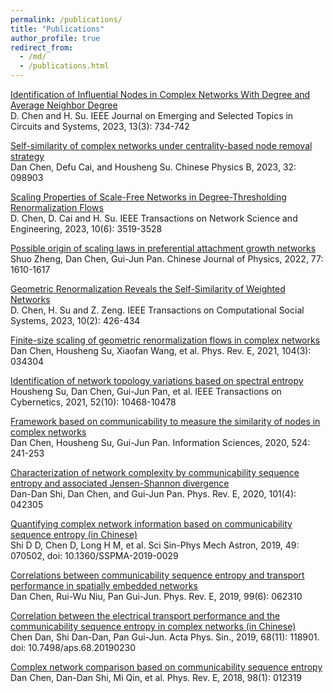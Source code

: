 ```yaml
---
permalink: /publications/
title: "Publications"
author_profile: true
redirect_from: 
  - /md/
  - /publications.html
---
```


[Identification of Influential Nodes in Complex Networks With Degree and Average Neighbor Degree](https://ieeexplore.ieee.org/abstract/document/10145778)<br>
D. Chen and H. Su. IEEE Journal on Emerging and Selected Topics in Circuits and Systems, 2023, 13(3): 734-742

[Self-similarity of complex networks under centrality-based node removal strategy](https://iopscience.iop.org/article/10.1088/1674-1056/acd3e2/meta)<br>
Dan Chen, Defu Cai, and Housheng Su. Chinese Physics B, 2023, 32: 098903

[Scaling Properties of Scale-Free Networks in Degree-Thresholding Renormalization Flows](https://ieeexplore.ieee.org/abstract/document/10100895)<br>
D. Chen, D. Cai and H. Su. IEEE Transactions on Network Science and Engineering, 2023, 10(6): 3519-3528

[Possible origin of scaling laws in preferential attachment growth networks](https://www.sciencedirect.com/science/article/abs/pii/S0577907321002616)<br>
Shuo Zheng, Dan Chen, Gui-Jun Pan. Chinese Journal of Physics, 2022, 77: 1610-1617

[Geometric Renormalization Reveals the Self-Similarity of Weighted Networks](https://ieeexplore.ieee.org/abstract/document/9761989)<br>
D. Chen, H. Su and Z. Zeng. IEEE Transactions on Computational Social Systems, 2023, 10(2): 426-434

[Finite-size scaling of geometric renormalization flows in complex networks](https://journals.aps.org/pre/abstract/10.1103/PhysRevE.104.034304)<br>
Dan Chen, Housheng Su, Xiaofan Wang, et al. Phys. Rev. E, 2021, 104(3): 034304

[Identification of network topology variations based on spectral entropy](https://ieeexplore.ieee.org/abstract/document/9409704)<br>
Housheng Su, Dan Chen, Gui-Jun Pan, et al. IEEE Transactions on Cybernetics, 2021, 52(10): 10468-10478

[Framework based on communicability to measure the similarity of nodes in complex networks](https://www.sciencedirect.com/science/article/abs/pii/S0020025520302279)<br>
Dan Chen, Housheng Su, Gui-Jun Pan. Information Sciences, 2020, 524: 241-253

[Characterization of network complexity by communicability sequence entropy and associated Jensen-Shannon divergence](https://journals.aps.org/pre/abstract/10.1103/PhysRevE.101.042305)<br>
Dan-Dan Shi, Dan Chen, and Gui-Jun Pan. Phys. Rev. E, 2020, 101(4): 042305

[Quantifying complex network information based on communicability sequence entropy (in Chinese)](https://www.sciengine.com/SSPMA/doi/10.1360/SSPMA-2019-0029)<br>
Shi D D, Chen D, Long H M, et al. Sci Sin-Phys Mech Astron, 2019, 49: 070502, doi: 10.1360/SSPMA-2019-0029

[Correlations between communicability sequence entropy and transport performance in spatially embedded networks](https://journals.aps.org/pre/abstract/10.1103/PhysRevE.99.062310)<br>
Dan Chen, Rui-Wu Niu, Pan Gui-Jun. Phys. Rev. E, 2019, 99(6): 062310

[Correlation between the electrical transport performance and the communicability sequence entropy in complex networks (in Chinese)](https://wulixb.iphy.ac.cn/article/doi/10.7498/aps.68.20190230)<br>
Chen Dan, Shi Dan-Dan, Pan Gui-Jun. Acta Phys. Sin., 2019, 68(11): 118901. doi: 10.7498/aps.68.20190230

[Complex network comparison based on communicability sequence entropy](https://journals.aps.org/pre/abstract/10.1103/PhysRevE.98.012319)<br>
Dan Chen, Dan-Dan Shi, Mi Qin, et al. Phys. Rev. E, 2018, 98(1): 012319
